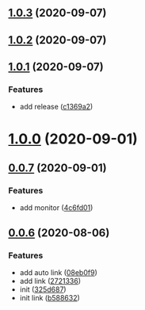 ## [1.0.3](https://gitlab.alipay-inc.com/kevin.hs/dragaux/compare/v1.0.2...v1.0.3) (2020-09-07)



## [1.0.2](https://gitlab.alipay-inc.com/kevin.hs/dragaux/compare/v1.0.1...v1.0.2) (2020-09-07)



## [1.0.1](https://gitlab.alipay-inc.com/kevin.hs/dragaux/compare/v1.0.0...v1.0.1) (2020-09-07)


### Features

* add release ([c1369a2](https://gitlab.alipay-inc.com/kevin.hs/dragaux/commit/c1369a261a219351f4b7f11d1aefbcc73f7b7501))



# [1.0.0](https://gitlab.alipay-inc.com/kevin.hs/dragaux/compare/v0.0.7...v1.0.0) (2020-09-01)



## [0.0.7](https://gitlab.alipay-inc.com/kevin.hs/dragaux/compare/v0.0.6...v0.0.7) (2020-09-01)


### Features

* add monitor ([4c6fd01](https://gitlab.alipay-inc.com/kevin.hs/dragaux/commit/4c6fd017647eacf8fd693f3b784fcbb817fce3c4))



## [0.0.6](https://gitlab.alipay-inc.com/kevin.hs/dragaux/compare/325d687f803402c528a9417cc70376c5e2de47c3...v0.0.6) (2020-08-06)


### Features

* add auto link ([08eb0f9](https://gitlab.alipay-inc.com/kevin.hs/dragaux/commit/08eb0f9d4d8b6c408ee9076032d1833b927f848d))
* add link ([2721336](https://gitlab.alipay-inc.com/kevin.hs/dragaux/commit/2721336a0e5672ba7ad92248103c2cf5f9f277f7))
* init ([325d687](https://gitlab.alipay-inc.com/kevin.hs/dragaux/commit/325d687f803402c528a9417cc70376c5e2de47c3))
* init link ([b588632](https://gitlab.alipay-inc.com/kevin.hs/dragaux/commit/b5886328a4bc8652ededa906326a511505ab5132))



